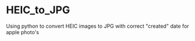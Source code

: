 # HEIC_to_JPG
 Using python to convert HEIC images to JPG with correct "created" date for apple photo's

